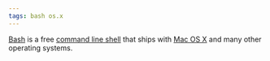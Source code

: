 ```yaml
---
tags: bash os.x
---
```


[Bash](/wiki/Bash) is a free [command line shell](/wiki/command_line_shell) that ships with [Mac OS X](/wiki/Mac_OS_X) and many other operating systems.
